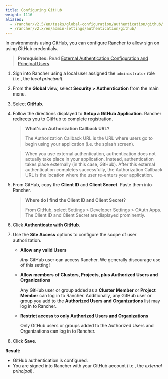 ```yaml
---
title: Configuring GitHub
weight: 1116
aliases:
  - /rancher/v2.5/en/tasks/global-configuration/authentication/github/
  - /rancher/v2.x/en/admin-settings/authentication/github/
---
```


In environments using GitHub, you can configure Rancher to allow sign on using GitHub credentials.

>**Prerequisites:** Read [External Authentication Configuration and Principal Users]({{<baseurl>}}/rancher/v2.5/en/admin-settings/authentication/#external-authentication-configuration-and-principal-users).

1.  Sign into Rancher using a local user assigned the `administrator` role (i.e., the _local principal_).

2.	From the **Global** view, select **Security > Authentication** from the main menu.

3.	Select **GitHub**.

4.	Follow the directions displayed to **Setup a GitHub Application**. Rancher redirects you to GitHub to complete registration.

	>**What's an Authorization Callback URL?**
	>
	>The Authorization Callback URL is the URL where users go to begin using your application (i.e. the splash screen).

	>When you use external authentication, authentication does not actually take place in your application. Instead, authentication takes place externally (in this case, GitHub). After this external authentication completes successfully, the Authorization Callback URL is the location where the user re-enters your application.

5. From GitHub, copy the **Client ID** and **Client Secret**. Paste them into Rancher.

	>**Where do I find the Client ID and Client Secret?**
	>
	>From GitHub, select Settings > Developer Settings > OAuth Apps. The Client ID and Client Secret are displayed prominently.

6.	Click **Authenticate with GitHub**.

7.	Use the **Site Access** options to configure the scope of user authorization.

	-	**Allow any valid Users**

		_Any_ GitHub user can access Rancher. We generally discourage use of this setting!

	-	**Allow members of Clusters, Projects, plus Authorized Users and Organizations**

		Any GitHub user or group added as a **Cluster Member** or **Project Member** can log in to Rancher. Additionally, any GitHub user or group you add to the **Authorized Users and Organizations** list may log in to Rancher.

	-	**Restrict access to only Authorized Users and Organizations**

		Only GitHub users or groups added to the Authorized Users and Organizations can log in to Rancher.
		<br/>
8.	Click **Save**.

**Result:**

- GitHub authentication is configured.
- You are signed into Rancher with your GitHub account (i.e., the _external principal_).
